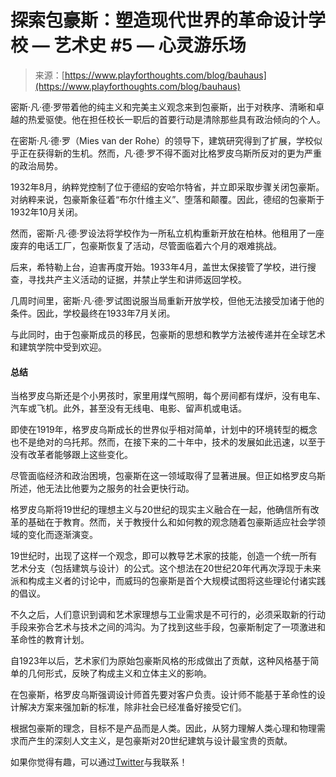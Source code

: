 <!--yml

category: 未分类

date: 2024-05-27 14:50:16

-->

# 探索包豪斯：塑造现代世界的革命设计学校 — 艺术史 #5 — 心灵游乐场

> 来源：[https://www.playforthoughts.com/blog/bauhaus](https://www.playforthoughts.com/blog/bauhaus)

密斯·凡·德·罗带着他的纯主义和完美主义观念来到包豪斯，出于对秩序、清晰和卓越的热爱驱使。他在担任校长一职后的首要行动是清除那些具有政治倾向的个人。

在密斯·凡·德·罗（Mies van der Rohe）的领导下，建筑研究得到了扩展，学校似乎正在获得新的生机。然而，凡·德·罗不得不面对比格罗皮乌斯所反对的更为严重的政治局势。

1932年8月，纳粹党控制了位于德绍的安哈尔特省，并立即采取步骤关闭包豪斯。对纳粹来说，包豪斯象征着“布尔什维主义”、堕落和颠覆。因此，德绍的包豪斯于1932年10月关闭。

然而，密斯·凡·德·罗设法将学校作为一所私立机构重新开放在柏林。他租用了一座废弃的电话工厂，包豪斯恢复了活动，尽管面临着六个月的艰难挑战。

后来，希特勒上台，迫害再度开始。1933年4月，盖世太保接管了学校，进行搜查，寻找共产主义活动的证据，并禁止学生和讲师返回学校。

几周时间里，密斯·凡·德·罗试图说服当局重新开放学校，但他无法接受加诸于他的条件。因此，学校最终在1933年7月关闭。

与此同时，由于包豪斯成员的移民，包豪斯的思想和教学方法被传递并在全球艺术和建筑学院中受到欢迎。

#### 总结

当格罗皮乌斯还是个小男孩时，家里用煤气照明，每个房间都有煤炉，没有电车、汽车或飞机。此外，甚至没有无线电、电影、留声机或电话。

即使在1919年，格罗皮乌斯成长的世界似乎相对简单，计划中的环境转型的概念也不是绝对的乌托邦。然而，在接下来的二十年中，技术的发展如此迅速，以至于没有改革者能够跟上这些变化。

尽管面临经济和政治困境，包豪斯在这一领域取得了显著进展。但正如格罗皮乌斯所述，他无法比他要为之服务的社会更快行动。

格罗皮乌斯将19世纪的理想主义与20世纪的现实主义融合在一起，他确信所有改革的基础在于教育。然而，关于教授什么和如何教的观念随着包豪斯适应社会学领域的变化而逐渐演变。

19世纪时，出现了这样一个观念，即可以教导艺术家的技能，创造一个统一所有艺术分支（包括建筑与设计）的公式。这个想法在20世纪20年代再次浮现于未来派和构成主义者的讨论中，而威玛的包豪斯是首个大规模试图将这些理论付诸实践的倡议。

不久之后，人们意识到调和艺术家理想与工业需求是不可行的，必须采取新的行动手段来弥合艺术与技术之间的鸿沟。为了找到这些手段，包豪斯制定了一项激进和革命性的教育计划。

自1923年以后，艺术家们为原始包豪斯风格的形成做出了贡献，这种风格基于简单的几何形式，反映了构成主义和立体主义的影响。

在包豪斯，格罗皮乌斯强调设计师首先要对客户负责。设计师不能基于革命性的设计解决方案来强加新的标准，除非社会已经准备好接受它们。

根据包豪斯的理念，目标不是产品而是人类。因此，从努力理解人类心理和物理需求而产生的深刻人文主义，是包豪斯对20世纪建筑与设计最宝贵的贡献。

如果你觉得有趣，可以通过[Twitter](https://twitter.com/mateuszsinilo)与我联系！
